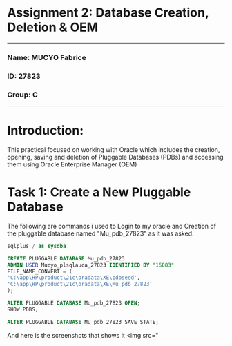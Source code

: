 # Assignment 2: Database Creation, Deletion & OEM

---

### Name: MUCYO Fabrice
### ID: 27823
### Group: C

---

# Introduction:
This practical focused on working with Oracle which includes the creation, opening, saving and deletion 
of Pluggable Databases (PDBs) and accessing them using Oracle Enterprise Manager (OEM)

# Task 1: Create a New Pluggable Database
The following are commands i used to Login to my oracle and Creation of the pluggable database named
"Mu_pdb_27823" as it was asked.
```sql
sqlplus / as sysdba

CREATE PLUGGABLE DATABASE Mu_pdb_27823 
ADMIN USER Mucyo_plsqlauca_27823 IDENTIFIED BY "16083"
FILE_NAME_CONVERT = (
'C:\app\HP\product\21c\oradata\XE\pdbseed',
'C:\app\HP\product\21c\oradata\XE\Mu_pdb_27823'
);

ALTER PLUGGABLE DATABASE Mu_pdb_27823 OPEN;
SHOW PDBS;

ALTER PLUGGABLE DATABASE Mu_pdb_27823 SAVE STATE;
```
And here is the screenshots that shows it
<img src="
